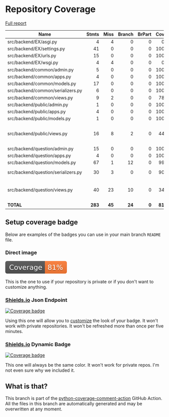 # Repository Coverage

[Full report](https://htmlpreview.github.io/?https://github.com/Mive667/Education-Victory/blob/python-coverage-comment-action-data/htmlcov/index.html)

| Name                                |    Stmts |     Miss |   Branch |   BrPart |   Cover |   Missing |
|------------------------------------ | -------: | -------: | -------: | -------: | ------: | --------: |
| src/backend/EX/asgi.py              |        4 |        4 |        0 |        0 |      0% |     10-16 |
| src/backend/EX/settings.py          |       41 |        0 |        0 |        0 |    100% |           |
| src/backend/EX/urls.py              |       15 |        0 |        0 |        0 |    100% |           |
| src/backend/EX/wsgi.py              |        4 |        4 |        0 |        0 |      0% |     10-16 |
| src/backend/common/admin.py         |        5 |        0 |        0 |        0 |    100% |           |
| src/backend/common/apps.py          |        4 |        0 |        0 |        0 |    100% |           |
| src/backend/common/models.py        |       17 |        0 |        0 |        0 |    100% |           |
| src/backend/common/serializers.py   |        6 |        0 |        0 |        0 |    100% |           |
| src/backend/common/views.py         |        9 |        2 |        0 |        0 |     78% |     12-13 |
| src/backend/public/admin.py         |        1 |        0 |        0 |        0 |    100% |           |
| src/backend/public/apps.py          |        4 |        0 |        0 |        0 |    100% |           |
| src/backend/public/models.py        |        1 |        0 |        0 |        0 |    100% |           |
| src/backend/public/views.py         |       16 |        8 |        2 |        0 |     44% |8, 13, 18, 31-34, 39-76 |
| src/backend/question/admin.py       |       15 |        0 |        0 |        0 |    100% |           |
| src/backend/question/apps.py        |        4 |        0 |        0 |        0 |    100% |           |
| src/backend/question/models.py      |       67 |        1 |       12 |        0 |     99% |        53 |
| src/backend/question/serializers.py |       30 |        3 |        0 |        0 |     90% |57, 60, 63 |
| src/backend/question/views.py       |       40 |       23 |       10 |        0 |     34% |17-18, 25-30, 37-51, 58-59 |
|                           **TOTAL** |  **283** |   **45** |   **24** |    **0** | **81%** |           |


## Setup coverage badge

Below are examples of the badges you can use in your main branch `README` file.

### Direct image

[![Coverage badge](https://raw.githubusercontent.com/Mive667/Education-Victory/python-coverage-comment-action-data/badge.svg)](https://htmlpreview.github.io/?https://github.com/Mive667/Education-Victory/blob/python-coverage-comment-action-data/htmlcov/index.html)

This is the one to use if your repository is private or if you don't want to customize anything.

### [Shields.io](https://shields.io) Json Endpoint

[![Coverage badge](https://img.shields.io/endpoint?url=https://raw.githubusercontent.com/Mive667/Education-Victory/python-coverage-comment-action-data/endpoint.json)](https://htmlpreview.github.io/?https://github.com/Mive667/Education-Victory/blob/python-coverage-comment-action-data/htmlcov/index.html)

Using this one will allow you to [customize](https://shields.io/endpoint) the look of your badge.
It won't work with private repositories. It won't be refreshed more than once per five minutes.

### [Shields.io](https://shields.io) Dynamic Badge

[![Coverage badge](https://img.shields.io/badge/dynamic/json?color=brightgreen&label=coverage&query=%24.message&url=https%3A%2F%2Fraw.githubusercontent.com%2FMive667%2FEducation-Victory%2Fpython-coverage-comment-action-data%2Fendpoint.json)](https://htmlpreview.github.io/?https://github.com/Mive667/Education-Victory/blob/python-coverage-comment-action-data/htmlcov/index.html)

This one will always be the same color. It won't work for private repos. I'm not even sure why we included it.

## What is that?

This branch is part of the
[python-coverage-comment-action](https://github.com/marketplace/actions/python-coverage-comment)
GitHub Action. All the files in this branch are automatically generated and may be
overwritten at any moment.